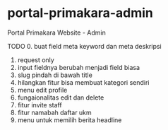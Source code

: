 # portal-primakara-admin
Portal Primakara Website - Admin


TODO
0. buat field meta keyword dan meta deskripsi
1. request only
2. input fieldnya berubah menjadi field biasa
3. slug pindah di bawah title
4. hilangkan fitur bisa membuat kategori sendiri
5. menu edit profile
6. fungaionalitas edit dan delete
7. fitur invite staff
8. fitur namabah daftar ukm
9. menu untuk memilih berita headline
